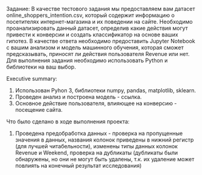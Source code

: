 Задание: В качестве тестового задания мы предоставляем вам датасет online_shoppers_intention.csv, который содержит информацию о посетителях интернет-магазина и их поведении на сайте. Необходимо проанализировать данный датасет, определив какие действия могут привести к конверсии и создать классификатор на основе ваших гипотез.
В качестве ответа необходимо предоставить Jupyter Notebook с вашим анализом и модель машинного обучения, которая сможет предсказывать, приносят ли действия пользователя Revenue или нет.
Для выполнения задания необходимо использовать Python и библиотеки на ваш выбор.

Executive summary:
1. Использован Pyhon 3, библиотеки numpy, pandas, matplotlib, sklearn.
2. Проведен анализ и построена модель  - ссылка.
3. Основное действие пользователя, влияющее на конверсию - посещение сайта.

Что было сделано в ходе выполнения проекта:
1. Проведена предобработка данных - проверка на пропущенные значения в данных, названия колонок приведены в нижний регистр (для лучшей читабельности), изменены типы данных колонок Revenue и Weekend, проверка на дубликаты (дубликаты были обнаружены, но они не могут быть удалены, т.к. их удаление может повлиять на конечный результат исследования)
